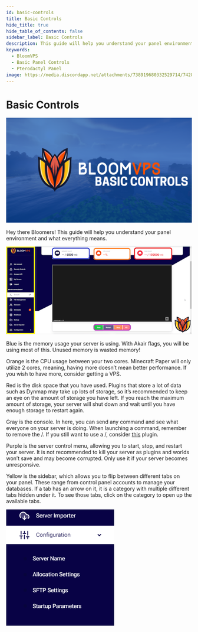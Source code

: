 ```yaml
---
id: basic-controls
title: Basic Controls
hide_title: true
hide_table_of_contents: false
sidebar_label: Basic Controls
description: This guide will help you understand your panel environment and what everything means.
keywords:
  - BloomVPS
  - Basic Panel Controls
  - Pterodactyl Panel
image: https://media.discordapp.net/attachments/738919680332529714/742810365531914330/basicControls1.png?width=1204&height=677
---
```

# Basic Controls
![BloomVPS Basic Controls](../static/img/basic-controls/basic-controls1.png)

Hey there Bloomers! This guide will help you understand your panel environment and what everything means.

![BloomVPS Basic Controls](../static/img/basic-controls/basic-controls2.png)

Blue is the memory usage your server is using. With Akair flags, you will be using most of this. Unused memory is wasted memory!

Orange is the CPU usage between your two cores. Minecraft Paper will only utilize 2 cores, meaning, having more doesn’t mean better performance. If you wish to have more, consider getting a VPS.

Red is the disk space that you have used. Plugins that store a lot of data such as Dynmap may take up lots of storage, so it’s recommended to keep an eye on the amount of storage you have left. If you reach the maximum amount of storage, your server will shut down and wait until you have enough storage to restart again.

Gray is the console. In here, you can send any command and see what everyone on your server is doing. When launching a command, remember to remove the /. If you still want to use a /, consider [this](https://www.spigotmc.org/resources/81157) plugin.

Purple is the server control menu, allowing you to start, stop, and restart your server. It is not recommended to kill your server as plugins and worlds won’t save and may become corrupted. Only use it if your server becomes unresponsive.

Yellow is the sidebar, which allows you to flip between different tabs on your panel. These range from control panel accounts to manage your databases. If a tab has an arrow on it, it is a category with multiple different tabs hidden under it. To see those tabs, click on the category to open up the available tabs.

![BloomVPS Basic Controls](../static/img/basic-controls/basic-controls3.png)
